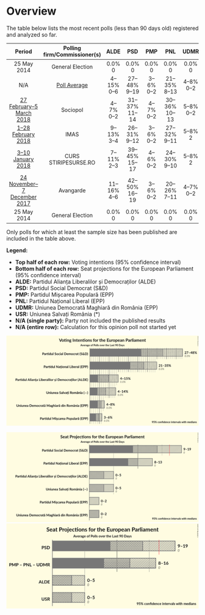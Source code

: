 # Overview

The table below lists the most recent polls (less than 90 days old) registered and analyzed so far.

| Period     | Polling firm/Commissioner(s) | ALDE | PSD | PMP | PNL | UDMR | USR |
|:----------:|:----------------------------:|:--:|:--:|:--:|:--:|:--:|:--:|
| 25 May 2014 | General Election | 0.0% <br> 0 | 0.0% <br> 0 | 0.0% <br> 0 | 0.0% <br> 0 | 0.0% <br> 0 | 0.0% <br> 0 |
| N/A | [Poll Average](average.html) | 4–15% <br> 0–6 | 27–48% <br> 9–19 | 3–6% <br> 0–2 | 21–35% <br> 8–13 | 4–8% <br> 0–2 | 4–14% <br> 0–5 |
| [27 February–5 March 2018](2018-03-05-Sociopol.html) | Sociopol | 4–7% <br> 0–2 | 31–37% <br> 11–14 | 4–7% <br> 0–2 | 30–36% <br> 10–13 | 5–8% <br> 0–2 | 10–14% <br> 3–5 |
| [1–28 February 2018](2018-02-28-IMAS.html) | IMAS | 9–13% <br> 3–4 | 26–31% <br> 9–12 | 3–6% <br> 0–2 | 27–32% <br> 9–11 | 5–8% <br> 2 | 9–13% <br> 3–4 |
| [3–10 January 2018](2018-01-10-CURS.html) | CURS <br> STIRIPESURSE.RO | 7–11% <br> 2–3 | 39–45% <br> 15–17 | 4–6% <br> 0–2 | 24–30% <br> 9–10 | 5–8% <br> 2 | 4–6% <br> 0 |
| [24 November–7 December 2017](2017-12-07-Avangarde.html) | Avangarde | 11–16% <br> 4–6 | 42–50% <br> 16–19 | 3–6% <br> 0–2 | 20–26% <br> 7–11 | 4–7% <br> 0–2 | 4–7% <br> 0–2 |
| 25 May 2014 | General Election | 0.0% <br> 0 | 0.0% <br> 0 | 0.0% <br> 0 | 0.0% <br> 0 | 0.0% <br> 0 | 0.0% <br> 0 |

Only polls for which at least the sample size has been published are included in the table above.

**Legend:**
+ **Top half of each row:** Voting intentions (95% confidence interval)
+ **Bottom half of each row:** Seat projections for the European Parliament (95% confidence interval)
+ **ALDE:** Partidul Alianța Liberalilor și Democraților (ALDE)
+ **PSD:** Partidul Social Democrat (S&D)
+ **PMP:** Partidul Mișcarea Populară (EPP)
+ **PNL:** Partidul Național Liberal (EPP)
+ **UDMR:** Uniunea Democrată Maghiară din România (EPP)
+ **USR:** Uniunea Salvați România (*)
+ **N/A (single party):** Party not included the published results
+ **N/A (entire row):** Calculation for this opinion poll not started yet


![Graph with voting intentions not yet produced](average.png "Voting Intentions")

![Graph with seats not yet produced](average-seats.png "Seats")
![Graph with coalitions seats not yet produced](average-coalitions-seats.png "Coalitions Seats")
